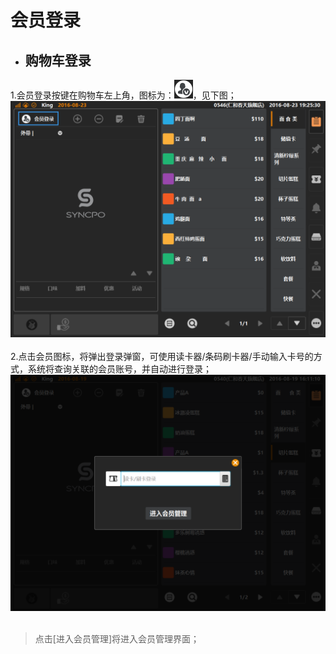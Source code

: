 # 会员登录  
* ## 购物车登录  
1.会员登录按键在购物车左上角，图标为：![](会员icon.png)，见下图；  
![](6.1会员登陆.png)  
<br />
2.点击会员图标，将弹出登录弹窗，可使用读卡器/条码刷卡器/手动输入卡号的方式，系统将查询关联的会员账号，并自动进行登录；  
![](6.2扫码登陆.png)  
<br />
> 点击[进入会员管理]将进入会员管理界面；
<br />


